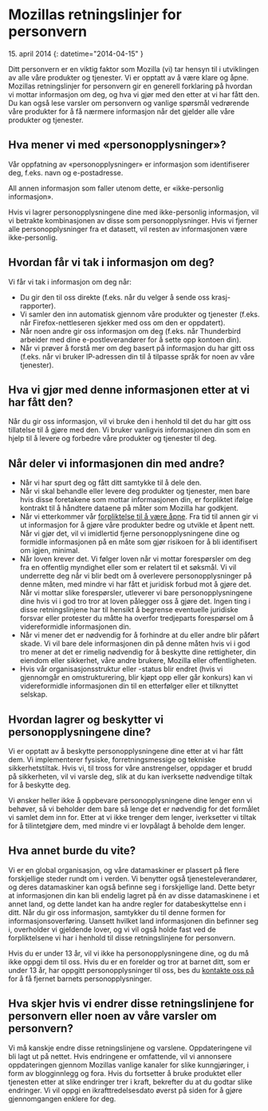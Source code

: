 ﻿# Mozillas retningslinjer for personvern

15\. april 2014
{: datetime="2014-04-15" }

Ditt personvern er en viktig faktor som Mozilla (vi) tar hensyn til i utviklingen av alle våre produkter og tjenester. Vi er opptatt av å være klare og åpne. Mozillas retningslinjer for personvern gir en generell forklaring på hvordan vi mottar informasjon om deg, og hva vi gjør med den etter at vi har fått den. Du kan også lese varsler om personvern og vanlige spørsmål vedrørende våre produkter for å få nærmere informasjon når det gjelder alle våre produkter og tjenester. 

## Hva mener vi med «personopplysninger»?

Vår oppfatning av «personopplysninger» er informasjon som identifiserer deg, f.eks. navn og e-postadresse.

All annen informasjon som faller utenom dette, er «ikke-personlig informasjon».

Hvis vi lagrer personopplysningene dine med ikke-personlig informasjon, vil vi betrakte kombinasjonen av disse som personopplysninger. Hvis vi fjerner alle personopplysninger fra et datasett, vil resten av informasjonen være ikke-personlig.

## Hvordan får vi tak i informasjon om deg?

Vi får vi tak i informasjon om deg når:

* Du gir den til oss direkte (f.eks. når du velger å sende oss krasj-rapporter).
* Vi samler den inn automatisk gjennom våre produkter og tjenester (f.eks. når Firefox-nettleseren sjekker med oss om den er oppdatert).
* Når noen andre gir oss informasjon om deg (f.eks. når Thunderbird arbeider med dine e-postleverandører for å sette opp kontoen din).
* Når vi prøver å forstå mer om deg basert på informasjon du har gitt oss (f.eks. når vi bruker IP-adressen din til å tilpasse språk for noen av våre tjenester).

## Hva vi gjør med denne informasjonen etter at vi har fått den?

Når du gir oss informasjon, vil vi bruke den i henhold til det du har gitt oss tillatelse til å gjøre med den. Vi bruker vanligvis informasjonen din som en hjelp til å levere og forbedre våre produkter og tjenester til deg.

## Når deler vi informasjonen din med andre?

* Når vi har spurt deg og fått ditt samtykke til å dele den.
* Når vi skal behandle eller levere deg produkter og tjenester, men bare hvis disse foretakene som mottar informasjonen din, er forpliktet ifølge kontrakt til å håndtere dataene på måter som Mozilla har godkjent.
* Når vi etterkommer vår [forpliktelse til å være åpne](https://www.mozilla.org/about/manifesto/). Fra tid til annen gir vi ut informasjon for å gjøre våre produkter bedre og utvikle et åpent nett. Når vi gjør det, vil vi imidlertid fjerne personopplysningene dine og formidle informasjonen på en måte som gjør risikoen for å bli identifisert om igjen, minimal.
* Når loven krever det. Vi følger loven når vi mottar forespørsler om deg fra en offentlig myndighet eller som er relatert til et søksmål. Vi vil underrette deg når vi blir bedt om å overlevere personopplysninger på denne måten, med mindre vi har fått et juridisk forbud mot å gjøre det. Når vi mottar slike forespørsler, utleverer vi bare personopplysningene dine hvis vi i god tro tror at loven pålegger oss å gjøre det. Ingen ting i disse retningslinjene har til hensikt å begrense eventuelle juridiske forsvar eller protester du måtte ha overfor tredjeparts forespørsel om å videreformidle informasjonen din.
* Når vi mener det er nødvendig for å forhindre at du eller andre blir påført skade. Vi vil bare dele informasjonen din på denne måten hvis vi i god tro mener at det er rimelig nødvendig for å beskytte dine rettigheter, din eiendom eller sikkerhet, våre andre brukere, Mozilla eller offentligheten.
* Hvis vår organisasjonsstruktur eller -status blir endret (hvis vi gjennomgår en omstrukturering, blir kjøpt opp eller går konkurs) kan vi videreformidle informasjonen din til en etterfølger eller et tilknyttet selskap.

## Hvordan lagrer og beskytter vi personopplysningene dine?

Vi er opptatt av å beskytte personopplysningene dine etter at vi har fått dem. Vi implementerer fysiske, forretningsmessige og tekniske sikkerhetstiltak. Hvis vi, til tross for våre anstrengelser, oppdager et brudd på sikkerheten, vil vi varsle deg, slik at du kan iverksette nødvendige tiltak for å beskytte deg.

Vi ønsker heller ikke å oppbevare personopplysningene dine lenger enn vi behøver, så vi beholder dem bare så lenge det er nødvendig for det formålet vi samlet dem inn for. Etter at vi ikke trenger dem lenger, iverksetter vi tiltak for å tilintetgjøre dem, med mindre vi er lovpålagt å beholde dem lenger.

## Hva annet burde du vite?

Vi er en global organisasjon, og våre datamaskiner er plassert på flere forskjellige steder rundt om i verden. Vi benytter også tjenesteleverandører, og deres datamaskiner kan også befinne seg i forskjellige land. Dette betyr at informasjonen din kan bli endelig lagret på én av disse datamaskinene i et annet land, og dette landet kan ha andre regler for databeskyttelse enn i ditt. Når du gir oss informasjon, samtykker du til denne formen for informasjonsoverføring. Uansett hvilket land informasjonen din befinner seg i, overholder vi gjeldende lover, og vi vil også holde fast ved de forpliktelsene vi har i henhold til disse retningslinjene for personvern.

Hvis du er under 13 år, vil vi ikke ha personopplysningene dine, og du må ikke oppgi dem til oss. Hvis du er en forelder og tror at barnet ditt, som er under 13 år, har oppgitt personopplysninger til oss, bes du [kontakte oss på](https://www.mozilla.org/privacy/#contact) for å få fjernet barnets personopplysninger.

## Hva skjer hvis vi endrer disse retningslinjene for personvern eller noen av våre varsler om personvern?

Vi må kanskje endre disse retningslinjene og varslene.  Oppdateringene vil bli lagt ut på nettet. Hvis endringene er omfattende, vil vi annonsere oppdateringen gjennom Mozillas vanlige kanaler for slike kunngjøringer, i form av blogginnlegg og fora. Hvis du fortsetter å bruke produktet eller tjenesten etter at slike endringer trer i kraft, bekrefter du at du godtar slike endringer. Vi vil oppgi en ikrafttredelsesdato øverst på siden for å gjøre gjennomgangen enklere for deg.
